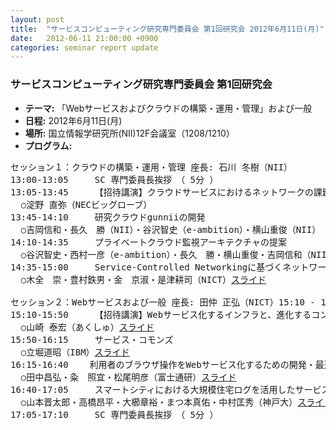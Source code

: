 ```yaml
---
layout: post
title:  "サービスコンピューティング研究専門委員会 第1回研究会 2012年6月11日(月)"
date:   2012-06-11 21:00:00 +0900
categories: seminar report update
---
```


### サービスコンピューティング研究専門委員会 第1回研究会
- __テーマ:__ 「Webサービスおよびクラウドの構築・運用・管理」および一般
- __日程:__ 2012年6月11日(月)
- __場所:__ 国立情報学研究所(NII)12F会議室（1208/1210）
- __プログラム:__


<pre>
セッション１：クラウドの構築・運用・管理 座長: 石川 冬樹（NII）
13:00-13:05 	SC 専門委員長挨拶　（ 5分 ）
13:05-13:45 	【招待講演】クラウドサービスにおけるネットワークの課題と今後
  ○淀野 直弥（NECビッグローブ）
13:45-14:10 	研究クラウドgunniiの開発
  ○吉岡信和・長久　勝（NII）・谷沢智史（e-ambition）・横山重俊（NII） <a href="/assets/file/20120611/yoshioka_slide.pdf">スライド</a>
14:10-14:35 	プライベートクラウド監視アーキテクチャの提案
  ○谷沢智史・西村一彦（e-ambition）・長久　勝・横山重俊・吉岡信和（NII）
14:35-15:00 	Service-Controlled Networkingに基づくネットワークフローの動的制御手法
  ○木全　崇・豊村鉄男・金　京淑・是津耕司（NICT）<a href="/assets/file/20120611/kimata_slide.pdf">スライド</a>

セッション２：Webサービスおよび一般 座長: 田仲 正弘（NICT）15:10 - 17:10 
15:10-15:50 	【招待講演】Webサービス化するインフラと、進化するコンピュータの概念
  ○山崎 泰宏（あくしゅ）<a href="/assets/file/20120611/yamazaki_slide.pdf">スライド</a>
15:50-16:15 	サービス・コモンズ
  ○立堀道昭（IBM）<a href="/assets/file/20120611/tatsubori_slide.pdf">スライド</a>
16:15-16:40    利用者のブラウザ操作をWebサービス化するための開発・最適化支援環境
  ○田中昌弘・粂　照宜・松尾明彦（富士通研）<a href="/assets/file/20120611/tanaka_slide.pdf">スライド</a>
16:40-17:05 	スマートシティにおける大規模住宅ログを活用したサービスの検討
  ○山本晋太郎・高橋昂平・大櫛章裕・まつ本真佑・中村匡秀（神戸大）<a href="/assets/file/20120611/yamamoto_slide.pdf">スライド</a>
17:05-17:10 	SC 専門委員長挨拶　（ 5分 ）
</pre>

